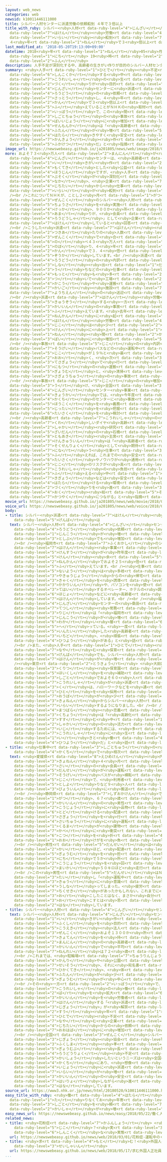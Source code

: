 ```yaml
---
layout: web_news
categories: web
newsid: k10011446111000
title: シルバー人材センターに派遣労働の依頼殺到 ４年で３倍以上
title_with_ruby: シルバー<ruby>人材<rt data-ruby-level="4">じんざい</rt></ruby>センターに<ruby>派遣<rt
  data-ruby-level="7">はけん</rt></ruby><ruby>労働<rt data-ruby-level="4">ろうどう</rt></ruby>の<ruby>依頼<rt
  data-ruby-level="7">いらい</rt></ruby><ruby>殺到<rt data-ruby-level="7">さっとう</rt></ruby>
  ４<ruby>年<rt data-ruby-level="1">ねん</rt></ruby>で３<ruby>倍以上<rt data-ruby-level="4">ばいいじょう</rt></ruby>
last_modified_at: '2018-05-20T19:13:00+09:00'
datetime: 2018<ruby>年<rt data-ruby-level="1">ねん</rt></ruby>05<ruby>月<rt data-ruby-level="1">がつ</rt></ruby>20<ruby>日<rt
  data-ruby-level="1">にち</rt></ruby> 19<ruby>時<rt data-ruby-level="2">じ</rt></ruby>13<ruby>分<rt
  data-ruby-level="2">ふん</rt></ruby>
description: 人手不足が深刻化する中、高齢者の生きがい作りが目的のシルバー人材センターに派遣労働の依頼が殺到し、４年間で３倍以上に増えていることがＮＨＫの取材でわかりました。一方で、この間、仕事中の事故が６倍以上に増加していて、専門家は「高齢者の負担が増えていて、働きやすく安全な環境作りが不可欠だ」と指摘しています。
summary: <ruby>人手<rt data-ruby-level="1">ひとで</rt></ruby><ruby>不足<rt data-ruby-level="4">ぶそく</rt></ruby>が<ruby>深刻化<rt
  data-ruby-level="6">しんこくか</rt></ruby>する<ruby>中<rt data-ruby-level="6">なか</rt></ruby>、<ruby>高齢者<rt
  data-ruby-level="7">こうれいしゃ</rt></ruby>の<ruby>生<rt data-ruby-level="1">い</rt></ruby>きがい<ruby>作<rt
  data-ruby-level="2">づく</rt></ruby>りが<ruby>目的<rt data-ruby-level="4">もくてき</rt></ruby>のシルバー<ruby>人材<rt
  data-ruby-level="4">じんざい</rt></ruby>センターに<ruby>派遣<rt data-ruby-level="7">はけん</rt></ruby><ruby>労働<rt
  data-ruby-level="4">ろうどう</rt></ruby>の<ruby>依頼<rt data-ruby-level="7">いらい</rt></ruby>が<ruby>殺到<rt
  data-ruby-level="7">さっとう</rt></ruby>し、４<ruby>年<rt data-ruby-level="1">ねん</rt></ruby><ruby>間<rt
  data-ruby-level="2">かん</rt></ruby>で３<ruby>倍以上<rt data-ruby-level="4">ばいいじょう</rt></ruby>に<ruby>増<rt
  data-ruby-level="5">ふ</rt></ruby>えていることがＮＨＫの<ruby>取材<rt data-ruby-level="4">しゅざい</rt></ruby>でわかりました。<ruby>一方<rt
  data-ruby-level="2">いっぽう</rt></ruby>で、この<ruby>間<rt data-ruby-level="2">あいだ</rt></ruby>、<ruby>仕事中<rt
  data-ruby-level="3">しごとちゅう</rt></ruby>の<ruby>事故<rt data-ruby-level="5">じこ</rt></ruby>が６<ruby>倍以上<rt
  data-ruby-level="4">ばいいじょう</rt></ruby>に<ruby>増加<rt data-ruby-level="5">ぞうか</rt></ruby>していて、<ruby>専門家<rt
  data-ruby-level="6">せんもんか</rt></ruby>は「<ruby>高齢者<rt data-ruby-level="7">こうれいしゃ</rt></ruby>の<ruby>負担<rt
  data-ruby-level="6">ふたん</rt></ruby>が<ruby>増<rt data-ruby-level="5">ふ</rt></ruby>えていて、<ruby>働<rt
  data-ruby-level="4">はたら</rt></ruby>きやすく<ruby>安全<rt data-ruby-level="3">あんぜん</rt></ruby>な<ruby>環境<rt
  data-ruby-level="7">かんきょう</rt></ruby><ruby>作<rt data-ruby-level="2">づく</rt></ruby>りが<ruby>不可欠<rt
  data-ruby-level="5">ふかけつ</rt></ruby>だ」と<ruby>指摘<rt data-ruby-level="7">してき</rt></ruby>しています。
image_url: https://newswebeasy.github.io/ja201805/news/web/image/2018/05/20/K10011446111_1805201930_1805201931_01_03.jpg
more: およそ７３<ruby>万人<rt data-ruby-level="2">まんにん</rt></ruby>が<ruby>会員<rt data-ruby-level="3">かいいん</rt></ruby>となっているシルバー<ruby>人材<rt
  data-ruby-level="4">じんざい</rt></ruby>センターは、<ruby>高齢者<rt data-ruby-level="7">こうれいしゃ</rt></ruby>の<ruby>生<rt
  data-ruby-level="1">い</rt></ruby>きがい<ruby>作<rt data-ruby-level="2">づく</rt></ruby>りを<ruby>目的<rt
  data-ruby-level="4">もくてき</rt></ruby>とした<ruby>公益<rt data-ruby-level="5">こうえき</rt></ruby><ruby>法人<rt
  data-ruby-level="4">ほうじん</rt></ruby>ですが、<ruby>人手<rt data-ruby-level="1">ひとで</rt></ruby><ruby>不足<rt
  data-ruby-level="4">ぶそく</rt></ruby>が<ruby>深刻化<rt data-ruby-level="6">しんこくか</rt></ruby>する<ruby>中<rt
  data-ruby-level="6">なか</rt></ruby>、<ruby>企業<rt data-ruby-level="7">きぎょう</rt></ruby>や<ruby>自治体<rt
  data-ruby-level="4">じちたい</rt></ruby>から<ruby>仕事<rt data-ruby-level="3">しごと</rt></ruby>の<ruby>依頼<rt
  data-ruby-level="7">いらい</rt></ruby>が<ruby>殺到<rt data-ruby-level="7">さっとう</rt></ruby>しています。<br
  /><br />これについてＮＨＫが、ことし２<ruby>月<rt data-ruby-level="1">がつ</rt></ruby>に<ruby>全国<rt
  data-ruby-level="3">ぜんこく</rt></ruby>のシルバー<ruby>人材<rt data-ruby-level="4">じんざい</rt></ruby>センターにアンケート<ruby>調査<rt
  data-ruby-level="5">ちょうさ</rt></ruby>を<ruby>実施<rt data-ruby-level="7">じっし</rt></ruby>した<ruby>結果<rt
  data-ruby-level="4">けっか</rt></ruby>、９００か<ruby>所<rt data-ruby-level="3">しょ</rt></ruby><ruby>余<rt
  data-ruby-level="5">あま</rt></ruby>りが、<ruby>会員<rt data-ruby-level="3">かいいん</rt></ruby>を「<ruby>労働者<rt
  data-ruby-level="4">ろうどうしゃ</rt></ruby>」として<ruby>企業<rt data-ruby-level="7">きぎょう</rt></ruby>などに<ruby>派遣<rt
  data-ruby-level="7">はけん</rt></ruby>していると<ruby>回答<rt data-ruby-level="2">かいとう</rt></ruby>しました。<br
  /><br />こうした<ruby>派遣<rt data-ruby-level="7">はけん</rt></ruby><ruby>労働<rt data-ruby-level="4">ろうどう</rt></ruby>のひと<ruby>月当<rt
  data-ruby-level="2">つきあ</rt></ruby>たりの<ruby>人数<rt data-ruby-level="2">にんずう</rt></ruby>は、<ruby>全国<rt
  data-ruby-level="3">ぜんこく</rt></ruby>で<ruby>合<rt data-ruby-level="2">あ</rt></ruby>わせて<ruby>延<rt
  data-ruby-level="6">の</rt></ruby>べ４３<ruby>万人<rt data-ruby-level="2">まんにん</rt></ruby>に<ruby>上<rt
  data-ruby-level="1">のぼ</rt></ruby>り、４<ruby>年<rt data-ruby-level="1">ねん</rt></ruby><ruby>間<rt
  data-ruby-level="2">かん</rt></ruby>で３．４<ruby>倍<rt data-ruby-level="3">ばい</rt></ruby>に<ruby>増加<rt
  data-ruby-level="5">ぞうか</rt></ruby>しています。<br /><ruby>派遣<rt data-ruby-level="7">はけん</rt></ruby><ruby>労働<rt
  data-ruby-level="4">ろうどう</rt></ruby>の<ruby>内訳<rt data-ruby-level="6">うちわけ</rt></ruby>は、スーパーでの<ruby>品<rt
  data-ruby-level="3">しな</rt></ruby><ruby>出<rt data-ruby-level="1">だ</rt></ruby>しやレジ<ruby>打<rt
  data-ruby-level="3">う</rt></ruby>ちなどの<ruby>仕事<rt data-ruby-level="3">しごと</rt></ruby>が２２％と<ruby>最<rt
  data-ruby-level="4">もっと</rt></ruby>も<ruby>多<rt data-ruby-level="2">おお</rt></ruby>く、<ruby>次<rt
  data-ruby-level="3">つ</rt></ruby>いで<ruby>工場<rt data-ruby-level="2">こうじょう</rt></ruby>での<ruby>加工<rt
  data-ruby-level="4">かこう</rt></ruby>や<ruby>運搬<rt data-ruby-level="7">うんぱん</rt></ruby>などが１８％、<ruby>介護<rt
  data-ruby-level="7">かいご</rt></ruby><ruby>施設<rt data-ruby-level="7">しせつ</rt></ruby>や<ruby>幼稚園<rt
  data-ruby-level="7">ようちえん</rt></ruby>の<ruby>送迎<rt data-ruby-level="7">そうげい</rt></ruby>が１２％などとなっています。<br
  /><br /><ruby>派遣<rt data-ruby-level="7">はけん</rt></ruby><ruby>労働<rt data-ruby-level="4">ろうどう</rt></ruby>が<ruby>急増<rt
  data-ruby-level="5">きゅうぞう</rt></ruby>する<ruby>一方<rt data-ruby-level="2">いっぽう</rt></ruby>で、<ruby>会員<rt
  data-ruby-level="3">かいいん</rt></ruby>の<ruby>事故<rt data-ruby-level="5">じこ</rt></ruby>も<ruby>増<rt
  data-ruby-level="5">ふ</rt></ruby>えています。<ruby>去年<rt data-ruby-level="3">きょねん</rt></ruby>、１<ruby>年間<rt
  data-ruby-level="2">ねんかん</rt></ruby>に<ruby>起<rt data-ruby-level="3">お</rt></ruby>きた<ruby>派遣<rt
  data-ruby-level="7">はけん</rt></ruby><ruby>労働<rt data-ruby-level="4">ろうどう</rt></ruby>の<ruby>事故<rt
  data-ruby-level="5">じこ</rt></ruby>は<ruby>少<rt data-ruby-level="2">すく</rt></ruby>なくとも４７３<ruby>件<rt
  data-ruby-level="5">けん</rt></ruby>に<ruby>上<rt data-ruby-level="1">のぼ</rt></ruby>り、４<ruby>年<rt
  data-ruby-level="1">ねん</rt></ruby><ruby>間<rt data-ruby-level="2">かん</rt></ruby>に６.５<ruby>倍<rt
  data-ruby-level="3">ばい</rt></ruby>に<ruby>増加<rt data-ruby-level="5">ぞうか</rt></ruby>しています。<br
  /><br /><ruby>事故<rt data-ruby-level="5">じこ</rt></ruby>の<ruby>内訳<rt data-ruby-level="6">うちわけ</rt></ruby>は、<ruby>送迎<rt
  data-ruby-level="7">そうげい</rt></ruby>バスなどの<ruby>運転中<rt data-ruby-level="3">うんてんちゅう</rt></ruby>の<ruby>事故<rt
  data-ruby-level="5">じこ</rt></ruby>が１９％と<ruby>最<rt data-ruby-level="4">もっと</rt></ruby>も<ruby>多<rt
  data-ruby-level="2">おお</rt></ruby>く、<ruby>次<rt data-ruby-level="3">つ</rt></ruby>いで、<ruby>手作業<rt
  data-ruby-level="3">てさぎょう</rt></ruby>で<ruby>行<rt data-ruby-level="2">おこな</rt></ruby>う<ruby>荷物<rt
  data-ruby-level="3">にもつ</rt></ruby>の<ruby>運搬<rt data-ruby-level="7">うんぱん</rt></ruby><ruby>業務<rt
  data-ruby-level="5">ぎょうむ</rt></ruby>と、<ruby>清掃<rt data-ruby-level="7">せいそう</rt></ruby><ruby>作業中<rt
  data-ruby-level="3">さぎょうちゅう</rt></ruby>の<ruby>事故<rt data-ruby-level="5">じこ</rt></ruby>がともに７％となっています。<br
  /><br /><ruby>事故<rt data-ruby-level="5">じこ</rt></ruby>の<ruby>増加<rt data-ruby-level="5">ぞうか</rt></ruby>を<ruby>受<rt
  data-ruby-level="3">う</rt></ruby>け、<ruby>全国<rt data-ruby-level="3">ぜんこく</rt></ruby>シルバー<ruby>人材<rt
  data-ruby-level="4">じんざい</rt></ruby>センター<ruby>事業<rt data-ruby-level="3">じぎょう</rt></ruby><ruby>協会<rt
  data-ruby-level="4">きょうかい</rt></ruby>では、<ruby>今年度<rt data-ruby-level="3">こんねんど</rt></ruby>から<ruby>各地<rt
  data-ruby-level="4">かくち</rt></ruby>のセンターに<ruby>事故<rt data-ruby-level="5">じこ</rt></ruby>の<ruby>報告<rt
  data-ruby-level="5">ほうこく</rt></ruby>を<ruby>義務<rt data-ruby-level="5">ぎむ</rt></ruby>づけて<ruby>実態<rt
  data-ruby-level="5">じったい</rt></ruby>を<ruby>把握<rt data-ruby-level="7">はあく</rt></ruby>し、<ruby>対策<rt
  data-ruby-level="6">たいさく</rt></ruby>を<ruby>検討<rt data-ruby-level="6">けんとう</rt></ruby>することにしています。<br
  /><br /><ruby>高齢者<rt data-ruby-level="7">こうれいしゃ</rt></ruby>の<ruby>労働<rt data-ruby-level="4">ろうどう</rt></ruby>に<ruby>詳<rt
  data-ruby-level="7">くわ</rt></ruby>しいダイヤ<ruby>高齢<rt data-ruby-level="7">こうれい</rt></ruby><ruby>社会<rt
  data-ruby-level="2">しゃかい</rt></ruby><ruby>研究<rt data-ruby-level="3">けんきゅう</rt></ruby><ruby>財団<rt
  data-ruby-level="5">ざいだん</rt></ruby>の<ruby>石橋<rt data-ruby-level="3">いしばし</rt></ruby><ruby>智昭<rt
  data-ruby-level="8">ともあき</rt></ruby><ruby>主席<rt data-ruby-level="4">しゅせき</rt></ruby><ruby>研究員<rt
  data-ruby-level="3">けんきゅういん</rt></ruby>は「<ruby>高齢者<rt data-ruby-level="7">こうれいしゃ</rt></ruby>が<ruby>即戦力<rt
  data-ruby-level="7">そくせんりょく</rt></ruby>として<ruby>期待<rt data-ruby-level="3">きたい</rt></ruby>され<ruby>担<rt
  data-ruby-level="7">にな</rt></ruby>う<ruby>仕事<rt data-ruby-level="3">しごと</rt></ruby>が<ruby>増<rt
  data-ruby-level="5">ふ</rt></ruby>えれば、これまでの<ruby>安全<rt data-ruby-level="3">あんぜん</rt></ruby><ruby>対策<rt
  data-ruby-level="6">たいさく</rt></ruby>やノウハウが<ruby>通用<rt data-ruby-level="2">つうよう</rt></ruby>せず、<ruby>事故<rt
  data-ruby-level="5">じこ</rt></ruby>のリスクが<ruby>高<rt data-ruby-level="2">たか</rt></ruby>まる。<ruby>高齢者<rt
  data-ruby-level="7">こうれいしゃ</rt></ruby>の<ruby>負担<rt data-ruby-level="6">ふたん</rt></ruby>が<ruby>増<rt
  data-ruby-level="5">ふ</rt></ruby>える<ruby>中<rt data-ruby-level="1">なか</rt></ruby>、<ruby>企業<rt
  data-ruby-level="7">きぎょう</rt></ruby>などは<ruby>安全<rt data-ruby-level="3">あんぜん</rt></ruby>に<ruby>働<rt
  data-ruby-level="4">はたら</rt></ruby>ける<ruby>環境<rt data-ruby-level="7">かんきょう</rt></ruby><ruby>作<rt
  data-ruby-level="2">づく</rt></ruby>りを<ruby>進<rt data-ruby-level="3">すす</rt></ruby>めていくべきで、それができて、はじめて１<ruby>億<rt
  data-ruby-level="4">おく</rt></ruby><ruby>総<rt data-ruby-level="5">そう</rt></ruby><ruby>活躍<rt
  data-ruby-level="7">かつやく</rt></ruby>につながる」と<ruby>指摘<rt data-ruby-level="7">してき</rt></ruby>しています。
movie_url: https://newswebeasy.github.io/ja201805/news/web/movie/2018/05/20/k10011446111_201805201930_201805201931.mp4
voice_url: https://newswebeasy.github.io/ja201805/news/web/voice/2018/05/20/k10011446111_201805201930_201805201931.mp3
body:
- title: シルバー<ruby>派遣<rt data-ruby-level="7">はけん</rt></ruby><ruby>労働<rt data-ruby-level="4">ろうどう</rt></ruby>の<ruby>現場<rt
    data-ruby-level="5">げんば</rt></ruby>は
  text: シルバー<ruby>人材<rt data-ruby-level="4">じんざい</rt></ruby>センターへの<ruby>派遣<rt data-ruby-level="7">はけん</rt></ruby><ruby>労働<rt
    data-ruby-level="4">ろうどう</rt></ruby>の<ruby>依頼<rt data-ruby-level="7">いらい</rt></ruby>は、<ruby>人口<rt
    data-ruby-level="1">じんこう</rt></ruby>が<ruby>増<rt data-ruby-level="5">ふ</rt></ruby>えている<ruby>都市部<rt
    data-ruby-level="3">としぶ</rt></ruby>でも<ruby>増加<rt data-ruby-level="5">ぞうか</rt></ruby>しています。<br
    /><br /><ruby>福岡市<rt data-ruby-level="7">ふくおかし</rt></ruby>のシルバー<ruby>人材<rt data-ruby-level="4">じんざい</rt></ruby>センターでは、<ruby>派遣<rt
    data-ruby-level="7">はけん</rt></ruby><ruby>事業<rt data-ruby-level="3">じぎょう</rt></ruby>の<ruby>件数<rt
    data-ruby-level="5">けんすう</rt></ruby>が<ruby>昨年度<rt data-ruby-level="4">さくねんど</rt></ruby>、１６００<ruby>件<rt
    data-ruby-level="5">けん</rt></ruby><ruby>余<rt data-ruby-level="5">あま</rt></ruby>りと２<ruby>年間<rt
    data-ruby-level="2">ねんかん</rt></ruby>でおよそ２５<ruby>倍<rt data-ruby-level="3">ばい</rt></ruby>に<ruby>増<rt
    data-ruby-level="5">ふ</rt></ruby>えています。<br /><ruby>仕事<rt data-ruby-level="3">しごと</rt></ruby>の<ruby>内容<rt
    data-ruby-level="5">ないよう</rt></ruby>は<ruby>多岐<rt data-ruby-level="7">たき</rt></ruby>にわたり、<ruby>野球場<rt
    data-ruby-level="3">やきゅうじょう</rt></ruby>からの<ruby>帰宅<rt data-ruby-level="6">きたく</rt></ruby><ruby>客<rt
    data-ruby-level="3">きゃく</rt></ruby>を<ruby>誘導<rt data-ruby-level="7">ゆうどう</rt></ruby>する<ruby>係員<rt
    data-ruby-level="3">かかりいん</rt></ruby>や、パソコンを<ruby>使<rt data-ruby-level="3">つか</rt></ruby>ってタクシーを<ruby>手配<rt
    data-ruby-level="3">てはい</rt></ruby>するオペレーター、ホテルの<ruby>調理<rt data-ruby-level="3">ちょうり</rt></ruby><ruby>補助<rt
    data-ruby-level="6">ほじょ</rt></ruby>などに<ruby>高齢者<rt data-ruby-level="7">こうれいしゃ</rt></ruby>を<ruby>派遣<rt
    data-ruby-level="7">はけん</rt></ruby>しています。<br /><br /><ruby>福岡市<rt data-ruby-level="7">ふくおかし</rt></ruby>シルバー<ruby>人材<rt
    data-ruby-level="4">じんざい</rt></ruby>センターの<ruby>桑田<rt data-ruby-level="7">くわた</rt></ruby><ruby>哲志<rt
    data-ruby-level="7">てつし</rt></ruby><ruby>常務<rt data-ruby-level="5">じょうむ</rt></ruby><ruby>理事<rt
    data-ruby-level="3">りじ</rt></ruby>は「<ruby>福岡市<rt data-ruby-level="7">ふくおかし</rt></ruby>では<ruby>人口<rt
    data-ruby-level="1">じんこう</rt></ruby>が<ruby>増<rt data-ruby-level="5">ふ</rt></ruby>えているものの、<ruby>若<rt
    data-ruby-level="6">わか</rt></ruby>い<ruby>層<rt data-ruby-level="6">そう</rt></ruby>は<ruby>減<rt
    data-ruby-level="5">へ</rt></ruby>っている。<ruby>一度<rt data-ruby-level="3">いちど</rt></ruby><ruby>引退<rt
    data-ruby-level="5">いんたい</rt></ruby>した<ruby>高齢者<rt data-ruby-level="7">こうれいしゃ</rt></ruby>にもう<ruby>一度<rt
    data-ruby-level="3">いちど</rt></ruby>、<ruby>頑張<rt data-ruby-level="7">がんば</rt></ruby>っていただく<ruby>必要<rt
    data-ruby-level="4">ひつよう</rt></ruby>がある」と<ruby>話<rt data-ruby-level="2">はな</rt></ruby>しています。<br
    /><br />また、<ruby>人手<rt data-ruby-level="1">ひとで</rt></ruby><ruby>不足<rt data-ruby-level="4">ぶそく</rt></ruby>に<ruby>悩<rt
    data-ruby-level="7">なや</rt></ruby>む<ruby>保育<rt data-ruby-level="5">ほいく</rt></ruby>の<ruby>現場<rt
    data-ruby-level="5">げんば</rt></ruby>でも、シルバー<ruby>人材<rt data-ruby-level="4">じんざい</rt></ruby>センターからの<ruby>派遣<rt
    data-ruby-level="7">はけん</rt></ruby>が<ruby>増<rt data-ruby-level="5">ふ</rt></ruby>えています。<br
    /><ruby>東京<rt data-ruby-level="2">とうきょう</rt></ruby> <ruby>大田区<rt data-ruby-level="3">おおたく</rt></ruby>の<ruby>区立<rt
    data-ruby-level="3">くりつ</rt></ruby><ruby>保育園<rt data-ruby-level="5">ほいくえん</rt></ruby>では、<ruby>保育士<rt
    data-ruby-level="5">ほいくし</rt></ruby>を<ruby>補助<rt data-ruby-level="6">ほじょ</rt></ruby>する<ruby>仕事<rt
    data-ruby-level="3">しごと</rt></ruby>でおよそ６０<ruby>人<rt data-ruby-level="1">にん</rt></ruby>の<ruby>高齢者<rt
    data-ruby-level="7">こうれいしゃ</rt></ruby>が<ruby>派遣<rt data-ruby-level="7">はけん</rt></ruby>されています。これまで<ruby>区<rt
    data-ruby-level="3">く</rt></ruby>は、ハローワークなどを<ruby>通<rt data-ruby-level="2">つう</rt></ruby>じて<ruby>人<rt
    data-ruby-level="1">ひと</rt></ruby>を<ruby>採用<rt data-ruby-level="5">さいよう</rt></ruby>してきましたが、<ruby>応募<rt
    data-ruby-level="7">おうぼ</rt></ruby>が<ruby>少<rt data-ruby-level="2">すく</rt></ruby>ないため、<ruby>去年<rt
    data-ruby-level="3">きょねん</rt></ruby>からシルバー<ruby>人材<rt data-ruby-level="4">じんざい</rt></ruby>センターに<ruby>依頼<rt
    data-ruby-level="7">いらい</rt></ruby>するようになりました。<br /><br /><ruby>大田区<rt data-ruby-level="3">おおたく</rt></ruby>の<ruby>松原<rt
    data-ruby-level="4">まつばら</rt></ruby><ruby>忠義<rt data-ruby-level="6">ちゅうぎ</rt></ruby><ruby>区長<rt
    data-ruby-level="3">くちょう</rt></ruby>は「<ruby>高齢化<rt data-ruby-level="7">こうれいか</rt></ruby>が<ruby>進<rt
    data-ruby-level="3">すす</rt></ruby>む<ruby>中<rt data-ruby-level="1">なか</rt></ruby>、<ruby>社会<rt
    data-ruby-level="2">しゃかい</rt></ruby>の<ruby>活力<rt data-ruby-level="2">かつりょく</rt></ruby>を<ruby>維持<rt
    data-ruby-level="7">いじ</rt></ruby>するためには、<ruby>多<rt data-ruby-level="2">おお</rt></ruby>くの<ruby>高齢者<rt
    data-ruby-level="7">こうれいしゃ</rt></ruby>に<ruby>生<rt data-ruby-level="1">い</rt></ruby>き<ruby>生<rt
    data-ruby-level="1">い</rt></ruby>きと<ruby>働<rt data-ruby-level="4">はたら</rt></ruby>いてもらうことが<ruby>必要<rt
    data-ruby-level="4">ひつよう</rt></ruby>だ」と<ruby>話<rt data-ruby-level="2">はな</rt></ruby>しています。
- title: <ruby>仕事中<rt data-ruby-level="3">しごとちゅう</rt></ruby>の<ruby>事故<rt data-ruby-level="5">じこ</rt></ruby>が<ruby>各地<rt
    data-ruby-level="4">かくち</rt></ruby>で<ruby>相次<rt data-ruby-level="3">あいつ</rt></ruby>ぐ
  text: <ruby>愛媛県<rt data-ruby-level="8">えひめけん</rt></ruby><ruby>内子町<rt data-ruby-level="2">うちこちょう</rt></ruby>では<ruby>去年<rt
    data-ruby-level="3">きょねん</rt></ruby>４<ruby>月<rt data-ruby-level="1">がつ</rt></ruby>、７１<ruby>歳<rt
    data-ruby-level="7">さい</rt></ruby>の<ruby>会員<rt data-ruby-level="3">かいいん</rt></ruby>の<ruby>男性<rt
    data-ruby-level="5">だんせい</rt></ruby>が<ruby>運転<rt data-ruby-level="3">うんてん</rt></ruby>していたデイサービスの<ruby>送迎<rt
    data-ruby-level="7">そうげい</rt></ruby>バスが<ruby>横転<rt data-ruby-level="3">おうてん</rt></ruby>しました。この<ruby>事故<rt
    data-ruby-level="5">じこ</rt></ruby>で、<ruby>利用者<rt data-ruby-level="4">りようしゃ</rt></ruby>のお<ruby>年寄<rt
    data-ruby-level="5">としよ</rt></ruby>りなど９<ruby>人<rt data-ruby-level="1">にん</rt></ruby>が<ruby>病院<rt
    data-ruby-level="3">びょういん</rt></ruby>に<ruby>搬送<rt data-ruby-level="7">はんそう</rt></ruby>されました。<br
    /><br /><ruby>静岡県<rt data-ruby-level="7">しずおかけん</rt></ruby>では<ruby>去年<rt data-ruby-level="3">きょねん</rt></ruby>１１<ruby>月<rt
    data-ruby-level="1">がつ</rt></ruby>、６７<ruby>歳<rt data-ruby-level="7">さい</rt></ruby>の<ruby>会員<rt
    data-ruby-level="3">かいいん</rt></ruby>の<ruby>男性<rt data-ruby-level="5">だんせい</rt></ruby>が<ruby>工場<rt
    data-ruby-level="2">こうじょう</rt></ruby>に<ruby>品物<rt data-ruby-level="3">しなもの</rt></ruby>を<ruby>届<rt
    data-ruby-level="6">とど</rt></ruby>ける<ruby>配達<rt data-ruby-level="4">はいたつ</rt></ruby><ruby>作業<rt
    data-ruby-level="3">さぎょう</rt></ruby>を<ruby>行<rt data-ruby-level="2">おこな</rt></ruby>っている<ruby>最中<rt
    data-ruby-level="4">さいちゅう</rt></ruby>に<ruby>運転<rt data-ruby-level="3">うんてん</rt></ruby>していた<ruby>車<rt
    data-ruby-level="1">くるま</rt></ruby>が<ruby>建物<rt data-ruby-level="4">たてもの</rt></ruby>の<ruby>壁<rt
    data-ruby-level="7">かべ</rt></ruby>に<ruby>衝突<rt data-ruby-level="7">しょうとつ</rt></ruby>し、ろっ<ruby>骨<rt
    data-ruby-level="6">こつ</rt></ruby>を<ruby>折<rt data-ruby-level="4">お</rt></ruby>るなどの<ruby>大<rt
    data-ruby-level="1">おお</rt></ruby>けがを<ruby>負<rt data-ruby-level="3">お</rt></ruby>いました。<br
    /><br /><ruby>男性<rt data-ruby-level="5">だんせい</rt></ruby>は<ruby>週<rt data-ruby-level="2">しゅう</rt></ruby>に３<ruby>回<rt
    data-ruby-level="2">かい</rt></ruby>ほど、<ruby>配達<rt data-ruby-level="4">はいたつ</rt></ruby><ruby>業務<rt
    data-ruby-level="5">ぎょうむ</rt></ruby>を<ruby>担<rt data-ruby-level="7">にな</rt></ruby>い、１<ruby>日<rt
    data-ruby-level="1">にち</rt></ruby>で５か<ruby>所<rt data-ruby-level="3">しょ</rt></ruby>の<ruby>工場<rt
    data-ruby-level="2">こうじょう</rt></ruby>を<ruby>回<rt data-ruby-level="2">まわ</rt></ruby>るため、<ruby>毎回<rt
    data-ruby-level="2">まいかい</rt></ruby>５０キロほど<ruby>走行<rt data-ruby-level="2">そうこう</rt></ruby>していたということです。<br
    /><br />この<ruby>男性<rt data-ruby-level="5">だんせい</rt></ruby>はＮＨＫの<ruby>取材<rt data-ruby-level="4">しゅざい</rt></ruby>に<ruby>対<rt
    data-ruby-level="3">たい</rt></ruby>し「<ruby>運転中<rt data-ruby-level="3">うんてんちゅう</rt></ruby>に<ruby>急<rt
    data-ruby-level="3">きゅう</rt></ruby>に<ruby>意識<rt data-ruby-level="5">いしき</rt></ruby>を<ruby>失<rt
    data-ruby-level="4">うしな</rt></ruby>ってしまった。<ruby>疲労<rt data-ruby-level="7">ひろう</rt></ruby>の<ruby>蓄積<rt
    data-ruby-level="7">ちくせき</rt></ruby>があったかもしれない。これまでに<ruby>事故<rt data-ruby-level="5">じこ</rt></ruby>を<ruby>起<rt
    data-ruby-level="3">お</rt></ruby>こしたことはなく、まさか<ruby>自分<rt data-ruby-level="2">じぶん</rt></ruby>が<ruby>起<rt
    data-ruby-level="3">お</rt></ruby>こすとは<ruby>思<rt data-ruby-level="2">おも</rt></ruby>わなかった」と<ruby>話<rt
    data-ruby-level="2">はな</rt></ruby>しています。
- title: シルバー<ruby>人材<rt data-ruby-level="4">じんざい</rt></ruby>センターとは
  text: シルバー<ruby>人材<rt data-ruby-level="4">じんざい</rt></ruby>センターは、<ruby>高齢者<rt data-ruby-level="7">こうれいしゃ</rt></ruby>の<ruby>生<rt
    data-ruby-level="1">い</rt></ruby>きがい<ruby>作<rt data-ruby-level="2">づく</rt></ruby>りや<ruby>福祉<rt
    data-ruby-level="7">ふくし</rt></ruby>を<ruby>目的<rt data-ruby-level="4">もくてき</rt></ruby>とした<ruby>公益<rt
    data-ruby-level="5">こうえき</rt></ruby><ruby>法人<rt data-ruby-level="4">ほうじん</rt></ruby>です。<ruby>全国<rt
    data-ruby-level="3">ぜんこく</rt></ruby>およそ１３００か<ruby>所<rt data-ruby-level="3">しょ</rt></ruby>に<ruby>拠点<rt
    data-ruby-level="7">きょてん</rt></ruby>を<ruby>持<rt data-ruby-level="3">も</rt></ruby>ち、７３<ruby>万人<rt
    data-ruby-level="2">まんにん</rt></ruby>の<ruby>高齢者<rt data-ruby-level="7">こうれいしゃ</rt></ruby>が<ruby>会員<rt
    data-ruby-level="3">かいいん</rt></ruby>で<ruby>平均<rt data-ruby-level="5">へいきん</rt></ruby><ruby>年齢<rt
    data-ruby-level="7">ねんれい</rt></ruby>は７２<ruby>歳<rt data-ruby-level="7">さい</rt></ruby>となっています。<br
    /><br />これまでは、<ruby>駐輪場<rt data-ruby-level="7">ちゅうりんじょう</rt></ruby>の<ruby>管理<rt
    data-ruby-level="4">かんり</rt></ruby>や<ruby>公園<rt data-ruby-level="2">こうえん</rt></ruby>の<ruby>清掃<rt
    data-ruby-level="7">せいそう</rt></ruby>、それに<ruby>宛名書<rt data-ruby-level="7">あてなが</rt></ruby>きなど、<ruby>比較的<rt
    data-ruby-level="7">ひかくてき</rt></ruby>、<ruby>体<rt data-ruby-level="2">からだ</rt></ruby>の<ruby>負担<rt
    data-ruby-level="6">ふたん</rt></ruby>が<ruby>少<rt data-ruby-level="2">すく</rt></ruby>ない<ruby>業務<rt
    data-ruby-level="5">ぎょうむ</rt></ruby>が<ruby>中心<rt data-ruby-level="2">ちゅうしん</rt></ruby>でした。<br
    /><br />その<ruby>一方<rt data-ruby-level="2">いっぽう</rt></ruby>で、１４<ruby>年前<rt data-ruby-level="2">ねんまえ</rt></ruby>に<ruby>高齢者<rt
    data-ruby-level="7">こうれいしゃ</rt></ruby>の<ruby>働<rt data-ruby-level="4">はたら</rt></ruby>く<ruby>場<rt
    data-ruby-level="2">ば</rt></ruby>を<ruby>拡大<rt data-ruby-level="6">かくだい</rt></ruby>するため、<ruby>会員<rt
    data-ruby-level="3">かいいん</rt></ruby>を<ruby>労働者<rt data-ruby-level="4">ろうどうしゃ</rt></ruby>として<ruby>派遣<rt
    data-ruby-level="7">はけん</rt></ruby>する「<ruby>派遣<rt data-ruby-level="7">はけん</rt></ruby><ruby>事業<rt
    data-ruby-level="3">じぎょう</rt></ruby>」が<ruby>解禁<rt data-ruby-level="5">かいきん</rt></ruby>され、ここ<ruby>数<rt
    data-ruby-level="2">すう</rt></ruby><ruby>年<rt data-ruby-level="1">ねん</rt></ruby>は、<ruby>人手<rt
    data-ruby-level="1">ひとで</rt></ruby><ruby>不足<rt data-ruby-level="4">ぶそく</rt></ruby>に<ruby>悩<rt
    data-ruby-level="7">なや</rt></ruby>む<ruby>企業<rt data-ruby-level="7">きぎょう</rt></ruby>や<ruby>自治体<rt
    data-ruby-level="4">じちたい</rt></ruby>からの<ruby>依頼<rt data-ruby-level="7">いらい</rt></ruby>が<ruby>大幅<rt
    data-ruby-level="7">おおはば</rt></ruby>に<ruby>増加<rt data-ruby-level="5">ぞうか</rt></ruby>しています。<br
    /><br /><ruby>全国<rt data-ruby-level="3">ぜんこく</rt></ruby>シルバー<ruby>人材<rt data-ruby-level="4">じんざい</rt></ruby>センター<ruby>事業<rt
    data-ruby-level="3">じぎょう</rt></ruby><ruby>協会<rt data-ruby-level="4">きょうかい</rt></ruby>の<ruby>福島<rt
    data-ruby-level="3">ふくしま</rt></ruby><ruby>孝<rt data-ruby-level="6">こう</rt></ruby><ruby>業務部<rt
    data-ruby-level="5">ぎょうむぶ</rt></ruby><ruby>長<rt data-ruby-level="2">ちょう</rt></ruby>は、「<ruby>労働力<rt
    data-ruby-level="4">ろうどうりょく</rt></ruby><ruby>不足<rt data-ruby-level="4">ぶそく</rt></ruby>を<ruby>解消<rt
    data-ruby-level="5">かいしょう</rt></ruby>したいというニーズは<ruby>全国<rt data-ruby-level="3">ぜんこく</rt></ruby><ruby>各地<rt
    data-ruby-level="4">かくち</rt></ruby>にあり、<ruby>想像<rt data-ruby-level="5">そうぞう</rt></ruby><ruby>以上<rt
    data-ruby-level="4">いじょう</rt></ruby>に<ruby>派遣<rt data-ruby-level="7">はけん</rt></ruby>の<ruby>依頼<rt
    data-ruby-level="7">いらい</rt></ruby>が<ruby>増<rt data-ruby-level="5">ふ</rt></ruby>えている。<ruby>会員<rt
    data-ruby-level="3">かいいん</rt></ruby>の<ruby>安全<rt data-ruby-level="3">あんぜん</rt></ruby>に<ruby>配慮<rt
    data-ruby-level="7">はいりょ</rt></ruby>しながら<ruby>進<rt data-ruby-level="3">すす</rt></ruby>めていきたい」と<ruby>話<rt
    data-ruby-level="2">はな</rt></ruby>しています。
source_url: https://www3.nhk.or.jp/news/html/20180520/k10011446111000.html
easy_title_with_ruby: <ruby>働<rt data-ruby-level="4">はたら</rt></ruby>く<ruby>人<rt data-ruby-level="1">ひと</rt></ruby>が<ruby>足<rt
  data-ruby-level="1">た</rt></ruby>りなくてお<ruby>年寄<rt data-ruby-level="5">としよ</rt></ruby>りに<ruby>仕事<rt
  data-ruby-level="3">しごと</rt></ruby>を<ruby>頼<rt data-ruby-level="7">たの</rt></ruby>む<ruby>会社<rt
  data-ruby-level="2">かいしゃ</rt></ruby>が<ruby>増<rt data-ruby-level="5">ふ</rt></ruby>える
easy_news_url: https://newswebeasy.github.io/news/easy/2018/05/22/働く人が足りなくてお年寄りに仕事を頼む会社が増える
related_news:
- title: <ruby>花粉症<rt data-ruby-level="7">かふんしょう</rt></ruby> <ruby>運転中<rt data-ruby-level="3">うんてんちゅう</rt></ruby>のくしゃみで<ruby>事故<rt
    data-ruby-level="5">じこ</rt></ruby>？<ruby>実<rt data-ruby-level="3">じつ</rt></ruby>は<ruby>深刻<rt
    data-ruby-level="6">しんこく</rt></ruby>な<ruby>実態<rt data-ruby-level="5">じったい</rt></ruby>
  url: https://newswebeasy.github.io/news/web/2018/03/01/花粉症-運転中のくしゃみで事故実は深刻な実態
- title: <ruby>求<rt data-ruby-level="4">もと</rt></ruby>む！<ruby>外国人<rt data-ruby-level="2">がいこくじん</rt></ruby><ruby>正社員<rt
    data-ruby-level="3">せいしゃいん</rt></ruby>
  url: https://newswebeasy.github.io/news/web/2018/05/17/求む外国人正社員
...
```

